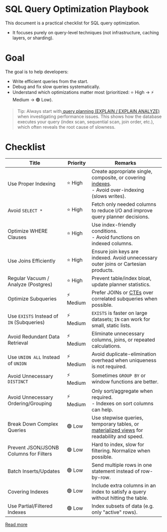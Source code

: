 # SQL Query Optimization Playbook
This document is a practical checklist for SQL query optimization.
- It focuses purely on query-level techniques (not infrastructure, caching layers, or sharding).

# Goal
The goal is to help developers:
- Write efficient queries from the start.
- Debug and fix slow queries systematically.
- Understand which optimizations matter most (prioritized: ⭐ High → ⚡ Medium → 🟢 Low).

> Tip: Always start with[ query planning (EXPLAIN / EXPLAIN ANALYZE)](Query-Planner/Readme.md) when investigating performance issues.
This shows how the database executes your query (index scan, sequential scan, join order, etc.), which often reveals the root cause of slowness.

# Checklist

| Title                                     | Priority | Remarks                                                                                                                                                                                    |
|-------------------------------------------|----------|--------------------------------------------------------------------------------------------------------------------------------------------------------------------------------------------|
| Use Proper Indexing                       | ⭐ High   | Create appropriate single, composite, or covering [indexes](https://github.com/Anshul619/Database-Internals/blob/main/DataStructures/Index.md). <br/>- Avoid over-indexing (slows writes). |
| Avoid `SELECT *`                          | ⭐ High   | Fetch only needed columns to reduce I/O and improve query planner decisions.                                                                                                               |
| Optimize WHERE Clauses                    | ⭐ High   | Use index-friendly conditions. <br/>- Avoid functions on indexed columns.                                                                                                                  |
| Use Joins Efficiently                     | ⭐ High   | Ensure join keys are indexed. Avoid unnecessary outer joins or Cartesian products.                                                                                                         |
| Regular Vacuum / Analyze (Postgres)       | ⭐ High   | Prevent table/index bloat, update planner statistics.                                                                                                                                      |
| Optimize Subqueries                       | ⚡ Medium | Prefer JOINs or [CTEs](https://github.com/Anshul619/SQL-Query-Language/blob/main/CTE.md) over correlated subqueries when possible.                                                         |
| Use `EXISTS` Instead of `IN` (Subqueries) | ⚡ Medium | `EXISTS` is faster on large datasets; `IN` can work for small, static lists.                                                                                                               |
| Avoid Redundant Data Retrieval            | ⚡ Medium | Eliminate unnecessary columns, joins, or repeated calculations.                                                                                                                            |
| Use `UNION ALL` Instead of `UNION`        | ⚡ Medium | Avoid duplicate-elimination overhead when uniqueness is not required.                                                                                                                      |
| Avoid Unnecessary `DISTINCT`              | ⚡ Medium | Sometimes `GROUP BY` or window functions are better.                                                                                                                                       |
| Avoid Unnecessary Ordering/Grouping       | ⚡ Medium | Only sort/aggregate when required. <br/>- Indexes on sort columns can help.                                                                                                                |
| Break Down Complex Queries                | 🟢 Low   | Use stepwise queries, temporary tables, or [materialized views](https://github.com/Anshul619/SQL-Query-Language/blob/main/MatrializedView.md) for readability and speed.                   |
| Prevent JSON/JSONB Columns for Filters    | 🟢 Low   | Hard to index, slow for filtering. Normalize when possible.                                                                                                                                |
| Batch Inserts/Updates                     | 🟢 Low   | Send multiple rows in one statement instead of row-by-row.                                                                                                                                 |
| Covering Indexes                          | 🟢 Low   | Include extra columns in an index to satisfy a query without hitting the table.                                                                                                            |
| Use Partial/Filtered Indexes              | 🟢 Low   | Index subsets of data (e.g. only "active" rows).                                                                                                                                           |

[Read more](https://www.datacamp.com/blog/sql-query-optimization)